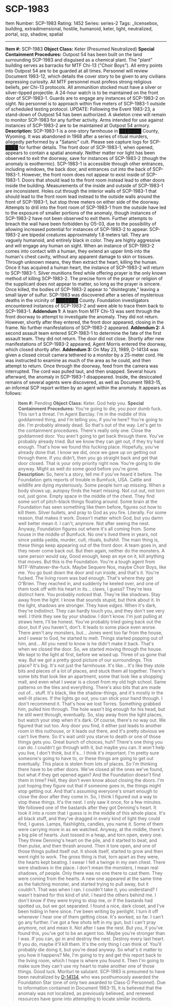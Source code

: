 # SCP-1983
Item Number: SCP-1983
Rating: 1452
Series: series-2
Tags: _licensebox, building, extradimensional, hostile, humanoid, keter, light, neutralized, portal, scp, shadow, spatial

---

**Item #:** SCP-1983
**Object Class:** Keter (Presumed Neutralized)
**Special Containment Procedures:** Outpost 54 has been built on the land surrounding SCP-1983 and disguised as a chemical plant. The "plant" building serves as barracks for MTF Chi-13 ("Choir Boys"). All entry points into Outpost 54 are to be guarded at all times. Personnel will review Document 1983-12, which details the cover story to be given to any civilians expressing curiosity.
All MTF personnel must profess strong religious beliefs, per Chi-13 protocols. All ammunition stocked must have a silver or silver-tipped projectile. A 24-hour watch is to be maintained on the front door of SCP-1983-1. Guards are to engage any instances of SCP-1983-2 on sight. No personnel is to approach within five meters of SCP-1983-1 outside of scheduled testing protocol.
UPDATE: Following the Event 1983-23, a stand-down of Outpost 54 has been authorized. A skeleton crew will remain to monitor SCP-1983 for any further activity. Arms intended for use against instances of SCP-1983-2 are to be maintained at Outpost 54 armory.
**Description:** SCP-1983-1 is a one-story farmhouse in ███████ County, Wyoming. It was abandoned in 1968 after a series of ritual murders, allegedly performed by a "Satanic" cult. Please see capture logs for SCP-████ for further details.
The front door of SCP-1983-1, when opened, appears to contain a spatial anomaly. Neither matter nor light has been observed to exit the doorway, save for instances of SCP-1983-2 (though the anomaly is exothermic).
SCP-1983-1 is accessible through other entrances, including windows, the back door, and entrances cut into the back of SCP-1983-1. However, the front room does not appear to exist inside of SCP-1983-1. Doors that should lead to the front room instead lead to other doors inside the building. Measurements of the inside and outside of SCP-1983-1 are inconsistent. Holes cut through the interior walls of SCP-1983-1 that should lead to the front room lead instead to the outside walls around the front of SCP-1983-1, but stop three meters on either side of the doorway. Attempts to drill into the front room of SCP-1983-1 from the outside have led to the exposure of smaller portions of the anomaly, though instances of SCP-1983-2 have not been observed to exit them. Further attempts to breach the wall have been forbidden by O5-03, due to the possibility of allowing increased potential for instances of SCP-1983-2 to appear.
SCP-1983-2 are bipedal creatures approximately 1.8 meters tall. They are vaguely humanoid, and entirely black in color. They are highly aggressive and will engage any human on sight. When an instance of SCP-1983-2 comes into contact with a human, they extend an upper limb into the human's chest cavity, without any apparent damage to skin or tissues. Through unknown means, they then extract the heart, killing the human. Once it has acquired a human heart, the instance of SCP-1983-2 will return to SCP-1983-1.
Silver munitions fired while offering prayer is the only known method of killing SCP-1983-2. The precise form of the prayer or religion of the supplicant does not appear to matter, so long as the prayer is sincere. Once killed, the bodies of SCP-1983-2 appear to "disintegrate," leaving a small layer of sulfur.
SCP-1983 was discovered after a series of mysterious deaths in the vicinity of ███████ County. Foundation investigators encountered instances of SCP-1983-2 and were able to trace them back to SCP-1983-1.
**Addendum 1:** A team from MTF Chi-13 was sent through the front doorway to attempt to investigate the anomaly. They did not return. However, shortly after they entered, the front door appeared, closing in the frame. No further manifestations of SCP-1983-2 appeared.
**Addendum 2:** A second assault team entered SCP-1983-1 to determine the fate of the first assault team. They did not return. The door did not close. Shortly after new manifestations of SCP-1983-2 appeared, Agent Morris entered the doorway, which closed shortly after.
**Addendum 3:** On May 23, 1989, D-14134 was given a closed circuit camera tethered to a monitor by a 25-meter cord. He was instructed to examine as much of the area as he could, and then attempt to return. Once through the doorway, feed from the camera was interrupted. The cord was pulled taut, and then snapped.
Several hours afterward, the anomaly in SCP-1983-1 disappeared. Inside, the desiccated remains of several agents were discovered, as well as Document 1983-15, an informal SCP report written by an agent within the anomaly. It appears as follows:
> **Item #:** Pending
> **Object Class:** Keter. God help you.
> **Special Containment Procedures:** You're going to die, you poor dumb fuck.
> This isn't a threat. I'm Agent Barclay. I'm in the middle of this goddamned thing, and I'm telling you, if you're here? You're going to die. I'm probably already dead.
> So that's out of the way. Let's get to the containment procedures. There's really only one. Close the goddamned door. You aren't going to get back through there. You've probably already tried. But we know they can get out, if they try hard enough. That's how we found this fucking place. Hopefully, you've already done that. I know we did, once we gave up on getting out through there. If you didn't, then you go straight back and get that door closed. That is your only priority right now. You're going to die anyway. Might as well do some good before you're gone.
> **Description:** So, here's a story, tell me if you've heard it before. The Foundation gets reports of trouble in Bumfuck, USA. Cattle and wildlife are dying mysteriously. Some people turn up missing. When a body shows up, autopsy finds the heart missing. Not cut out, not torn out, just gone. Empty space in the middle of the chest.
> They find some sort of pitch-black things floating around. Some brain at the Foundation has seen something like them before, figures out how to kill them. Silver bullets, and pray to God as you fire. Literally. For some reason, that makes it work. Doesn't matter which God, but you damn well better mean it.
> I can't, anymore. Not after seeing the nest.
> Anyway, Foundation figures out where it's all coming from. Some house in the middle of Bumfuck. No one's lived there in years, not since yadda yadda, murder, cult, rituals, bullshit. The main thing is, these things keep appearing out of the front door. A team goes in, and they never come back out. But then again, neither do the monsters. A sane person would say, Good enough, keep an eye on it, kill anything that moves. But this is the Foundation.
> You're a tough agent from MTF-Whatever-the-fuck. Maybe Sequere Nos, maybe Choir Boys, like me. You go bust down the door and run inside, and that's it. You're fucked.
> The living room was bad enough. That's where they got O'Brien. They reached in, and suddenly he keeled over, and one of them took off with his heart in its… claws, I guess?
> They're less distinct here. You probably noticed that. They're like shadows. Stay away from the light. I know that sounds stupid, but think about it. In the light, shadows are stronger. They have _edges_. When it's dark, they're indistinct. They can hardly touch you, and they don't see very well. I think they see by your shadow. I don't know. I'm just pulling at straws here, I'll be honest.
> You've probably tried going back out the door, but if you haven't, don't. It leads to some place even worse. There aren't any monsters, but… Jones went too far from the house, and I swear to God, he started to melt. Things started popping out of him, and… All you need to know is he didn't make it back. That's when we closed the door.
> So, we started moving through the house. We kept to the light at first, before we wised up. Three of us gone that way. But we got a pretty good picture of our surroundings.
> This place? It's big. It's not just the farmhouse. It's like… It's like they stole bits and pieces of a lot of places, and stuck them all together. There's some bits that look like an apartment, some that look like a shopping mall, and even what I swear is a closet from my old high school. Same patterns on the tiles and everything.
> There's also bits that are made out of… stuff. It's black, like the shadow-things, and it's mostly in the well-lit places. If the lights go out, you can stick your hand through. I don't recommend it. That's how we lost Torres. Something grabbed him, pulled him through. The hole wasn't big enough for his head, but he still went through, eventually.
> So, stay away from the light places, but watch your step when it's dark.
> Of course, there's no way out. We figured that out too. Any door you find, it either just leads to another room in this nuthouse, or it leads out there, and it's pretty obvious we can't live there. So it's wait until you starve to death or one of those things gets you. Great bunch of choices, huh?
> There's one thing you can do. I couldn't go through with it, but maybe you can. It won't help you live, I don't think, but it's… I think it's important. I'm pretty sure someone's going to have to, or these things are going to get out eventually.
> This place is stolen from lots of places. So I'm thinking there have to be other doors. We've closed all the ones we've found, but what if they get opened again? And the Foundation doesn't find them in time? Hell, they don't even know about closing the doors. I'm just hoping they figure out that if someone goes in, the things might stop getting out. And that's assuming everyone's smart enough to close the door after they come in.
> So, I think I figured out a way to stop these things. It's the nest.
> I only saw it once, for a few minutes. We followed one of the bastards after they got Denning's heart. It took it into a room that I guess is in the middle of this whole place. It's all black stuff, and they've dragged in every kind of light they could find, I guess. Lamps, flashlights, candles, you name it. Some of them were carrying more in as we watched. Anyway, at the middle, there's a big pile of hearts. Just tossed in a heap, and torn open, every one. They threw Denning's heart on the pile, and it started to beat, and then pulse, and then thrash around. Then it tore open, and one of those things pulled itself out. It shook itself, started to grow and then went right to work. The gross thing is that, torn apart as they were, the hearts kept beating. I swear I felt a twinge in my own chest.
> There were shadows in the place. I don't mean the monsters, I mean real shadows, of people. Only there was no one there to cast them. They were coming from the hearts. A new one appeared at the same time as the hatching monster, and started trying to pull away, but it couldn't.
> That was when I ran. I couldn't take it, you understand? I wasn't trained for this kind of shit. I heard the others behind me. I don't know if they were trying to stop me, or if the bastards had spotted us, but we got separated. I found a nice, dark closet, and I've been hiding in here since. I've been writing by penlight. I turn it off whenever I hear one of them getting close. It's worked, so far.
> I can't go any further. I've got a few shots left in my gun, but I can't pray anymore, not and mean it. Not after I saw the nest. But you, if you've found this, you've got to be an agent too. Maybe you're stronger than I was. If you can, go in and destroy the nest. Destroy every last heart. If you do, maybe it'll kill them. It's the only thing I can think of. You'll probably die doing it, but you're dead anyway. So what's it matter to you how it happens?
> Me, I'm going to try and get this report back to the living room, which I hope is where you found it. Then I'm going to make sure they can't use my heart to make another one of those things.
> Good luck. Morituri te salutant.
SCP-1983 is presumed to have been neutralized by [D-14134](/mr-parker), who was posthumously awarded the Foundation Star (one of only two awarded to Class-D Personnel). Due to information contained in Document 1983-15, it is believed that the anomaly was not localized, as previously believed, and renewed resources have gone into attempting to locate similar incidents.